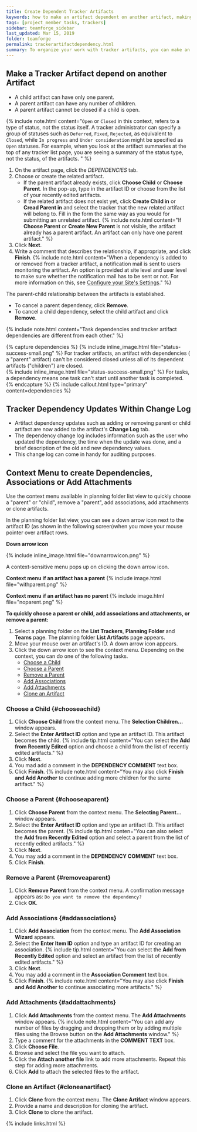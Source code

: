 ```yaml
---
title: Create Dependent Tracker Artifacts
keywords: how to make an artifact dependent on another artifact, making an artifact dependent on another artifacts, make a parent artifact, make a child artifact
tags: [project_member_tasks, trackers]
sidebar: teamforge_sidebar
last_updated: Mar 15, 2019
folder: teamforge
permalink: trackerartifactdependency.html
summary: To organize your work with tracker artifacts, you can make an artifact a child or a parent of another artifact.
---
```


## Make a Tracker Artifact depend on another Artifact

* A child artifact can have only one parent.
* A parent artifact can have any number of children.
* A parent artifact cannot be closed if a child is open.

{% include note.html content="`Open` or `Closed` in this context, refers to a type of status, not the status itself. A tracker administrator can specify a group of statuses such as `Deferred`, `Fixed`, `Rejected`, as equivalent to `Closed`, while `In progress` and `Under consideration` might be specified as `Open` statuses. For example, when you look at the artifact summaries at the top of any tracker list page, you are seeing a summary of the status type, not the status, of the artifacts. " %}

1. On the artifact page, click the _DEPENDENCIES_ tab.
2. Choose or create the related artifact.
   * If the parent artifact already exists, click **Choose Child** or **Choose Parent**. In the pop-up, type in the artifact ID or choose from the list of your recently edited artifacts.
   * If the related artifact does not exist yet, click **Create Child in** or **Cread Parent in** and select the tracker that the new related artifact will belong to. Fill in the form the same way as you would for submitting an unrelated artifact.
   {% include note.html content="If **Choose Parent** or **Create New Parent** is not visible, the artifact already has a parent artifact. An artifact can only have one parent artifact." %}
 3. Click **Next**.
 4. Write a comment that describes the relationship, if appropriate, and click **Finish**.
    {% include note.html content="When a dependency is added to or removed from a tracker artifact, a notification mail is sent to users monitoring the artifact. An option is provided at site level and user level to make sure whether the notification mail has to be sent or not. For more information on this, see [Configure your Site's Settings](siteadmin-configuresiteviaui.html)." %}

The parent-child relationship between the artifacts is established.

   * To cancel a parent dependency, click **Remove**.
   * To cancel a child dependency, select the child artifact and click **Remove**.

{% include note.html content="Task dependencies and tracker artifact dependencies are different from each other." %}

{% capture dependencies %}
   {% include inline_image.html file="status-success-small.png" %} For tracker artifacts, an artifact with dependencies ( a "parent" artifact) can't be considered closed unless all of its dependent artifacts ("children") are closed. <br>
   {% include inline_image.html file="status-success-small.png" %} For tasks, a dependency means one task can't start until another task is completed.
{% endcapture %}
{% include callout.html type="primary" content=dependencies %}

## Tracker Dependency Updates Within Change Log  

* Artifact dependency updates such as adding or removing parent or child artifact are now added to the artifact's **Change Log** tab.
* The dependency change log includes information such as the user who updated the dependency, the time when the update was done, and a brief description of the old and new dependency values.
* This change log can come in handy for auditing purposes.

## Context Menu to create Dependencies, Associations or Add Attachments

Use the context menu available in planning folder list view to quickly choose a "parent" or "child", remove a "parent", add associations, add attachments or clone artifacts.

In the planning folder list view, you can see a down arrow icon next to the artifact ID (as shown in the following screen)when you move your mouse pointer over artifact rows.

**Down arrow icon**

{% include inline_image.html file="downarrowicon.png" %}<br>

A context-sensitive menu pops up on clicking the down arrow icon.

**Context menu if an artifact has a parent**
{% include image.html file="withparent.png" %} <br>

**Context menu if an artifact has no parent**
{% include image.html file="noparent.png" %} <br>

**To quickly choose a parent or child, add associations and attachments, or remove a parent:**

1. Select a planning folder on the **List Trackers**, **Planning Folder** and **Teams** page. The planning folder **List Artifacts** page appears.
2. Move your mouse over an artifact's ID. A down arrow icon appears.
3. Click the down arrow icon to see the context menu. Depending on the context, you can do one of the following tasks.
   * [Choose a Child](#chooseachild)
   * [Choose a Parent](#chooseaparent)
   * [Remove a Parent](#removeaparent)
   * [Add Associations](#addassociations)   
   * [Add Attachments](#addattachments)
   * [Clone an Artifact](#cloneanartifact)

### Choose a Child {#chooseachild}

1. Click **Choose Child** from the context menu. The **Selection Children...** window appears.
2. Select the **Enter Artifact ID** option and type an artifact ID. This artifact becomes the child.
   {% include tip.html content="You can select the **Add from Recently Edited** option and choose a child from the list of recently edited artifacts." %}
3. Click **Next**.
4. You mad add a comment in the **DEPENDENCY COMMENT** text box.
5. Click **Finish**.
   {% include note.html content="You may also click **Finish and Add Another** to continue adding more children for the same artifact." %}

### Choose a Parent {#chooseaparent}
1. Click **Choose Parent** from the context menu. The **Selecting Parent...** window appears.
2. Select the **Enter Artifact ID** option and type an artifact ID. This artifact becomes the parent.
    {% include tip.html conten="You can also select the **Add from Recently Edited** option and select a parent from the list of recently edited artifacts." %}
3. Click **Next**.
4. You may add a comment in the **DEPENDENCY COMMENT** text box.
5. Click **Finish**.

### Remove a Parent {#removeaparent}
1.  Click **Remove Parent** from the context menu. A confirmation message appears as: `Do you want to remove the dependency?`
2. Click **OK**.

### Add Associations {#addassociations}

1. Click **Add Association** from the context menu. The **Add Association Wizard** appears.
2. Select the **Enter Item ID** option and type an artifact ID for creating an association.
   {% include tip.html content="You can select the **Add from Recently Edited** option and select an artifact from the list of recently edited artifacts." %}
3. Click **Next**.
4. You may add a comment in the **Association Comment** text box.
5. Click **Finish**.
   {% include note.html content="You may also click **Finish and Add Another** to continue associating more artifacts." %}

### Add Attachments {#addattachments}

1. Click **Add Attachments** from the context menu. The **Add Attachments** window appears.
   {% include note.html content="You can add any number of files by dragging and dropping them or by adding multiple files using the Browse button on the **Add Attachments** window." %}
2. Type a comment for the attachments in the **COMMENT TEXT** box.
3. Click **Choose File**.
4. Browse and select the file you want to attach.
5. Click the **Attach another file** link to add more attachments. Repeat this step for adding more attachments.
6. Click **Add** to attach the selected files to the artifact.

### Clone an Artifact {#cloneanartifact}

1. Click **Clone** from the context menu. The **Clone Artifact** window appears.
2. Provide a name and description for cloning the artifact.
3. Click **Clone** to clone the artifact.


{% include links.html %}